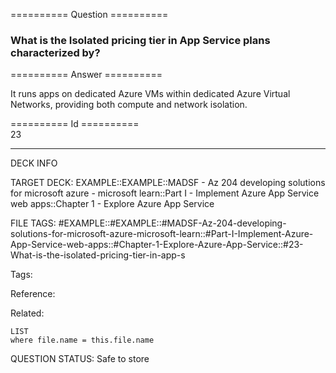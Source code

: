 ========== Question ==========  

### What is the Isolated pricing tier in App Service plans characterized by?  

========== Answer ==========  

It runs apps on dedicated Azure VMs within dedicated Azure Virtual Networks,
providing both compute and network isolation.

========== Id ==========  
23

---

DECK INFO

TARGET DECK: EXAMPLE::EXAMPLE::MADSF - Az 204 developing solutions for microsoft azure - microsoft learn::Part I - Implement Azure App Service web apps::Chapter 1 - Explore Azure App Service

FILE TAGS: #EXAMPLE::#EXAMPLE::#MADSF-Az-204-developing-solutions-for-microsoft-azure-microsoft-learn::#Part-I-Implement-Azure-App-Service-web-apps::#Chapter-1-Explore-Azure-App-Service::#23-What-is-the-isolated-pricing-tier-in-app-s

Tags:

Reference:

Related:

```dataview
LIST
where file.name = this.file.name
```

QUESTION STATUS: Safe to store
